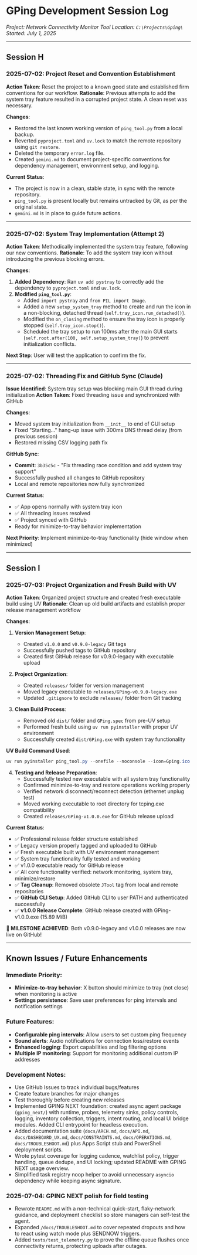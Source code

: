 # GPing Development Session Log
_Project: Network Connectivity Monitor Tool_
_Location: `C:\Projects\Gping\`_
_Started: July 1, 2025_

---

## Session H
### 2025-07-02: Project Reset and Convention Establishment
**Action Taken**: Reset the project to a known good state and established firm conventions for our workflow.
**Rationale**: Previous attempts to add the system tray feature resulted in a corrupted project state. A clean reset was necessary.

**Changes**:
- Restored the last known working version of `ping_tool.py` from a local backup.
- Reverted `pyproject.toml` and `uv.lock` to match the remote repository using `git restore`.
- Deleted the temporary `error.log` file.
- Created `gemini.md` to document project-specific conventions for dependency management, environment setup, and logging.

**Current Status**:
- The project is now in a clean, stable state, in sync with the remote repository.
- `ping_tool.py` is present locally but remains untracked by Git, as per the original state.
- `gemini.md` is in place to guide future actions.

---

### 2025-07-02: System Tray Implementation (Attempt 2)
**Action Taken**: Methodically implemented the system tray feature, following our new conventions.
**Rationale**: To add the system tray icon without introducing the previous blocking errors.

**Changes**:
1.  **Added Dependency**: Ran `uv add pystray` to correctly add the dependency to `pyproject.toml` and `uv.lock`.
2.  **Modified `ping_tool.py`**:
    - Added `import pystray` and `from PIL import Image`.
    - Added a new `setup_system_tray` method to create and run the icon in a non-blocking, detached thread (`self.tray_icon.run_detached()`).
    - Modified the `on_closing` method to ensure the tray icon is properly stopped (`self.tray_icon.stop()`).
    - Scheduled the tray setup to run 100ms after the main GUI starts (`self.root.after(100, self.setup_system_tray)`) to prevent initialization conflicts.

**Next Step**: User will test the application to confirm the fix.

---

### 2025-07-02: Threading Fix and GitHub Sync (Claude)
**Issue Identified**: System tray setup was blocking main GUI thread during initialization
**Action Taken**: Fixed threading issue and synchronized with GitHub

**Changes**:
- Moved system tray initialization from `__init__` to end of GUI setup
- Fixed "Starting..." hang-up issue with 300ms DNS thread delay (from previous session)
- Restored missing CSV logging path fix

**GitHub Sync**:
- **Commit**: `3b35c5c` - "Fix threading race condition and add system tray support"
- Successfully pushed all changes to GitHub repository
- Local and remote repositories now fully synchronized

**Current Status**:
- ✅ App opens normally with system tray icon
- ✅ All threading issues resolved
- ✅ Project synced with GitHub
- Ready for minimize-to-tray behavior implementation

**Next Priority**: Implement minimize-to-tray functionality (hide window when minimized)

---

## Session I
### 2025-07-03: Project Organization and Fresh Build with UV
**Action Taken**: Organized project structure and created fresh executable build using UV
**Rationale**: Clean up old build artifacts and establish proper release management workflow

**Changes**:
1. **Version Management Setup**:
   - Created `v1.0.0` and `v0.9.0-legacy` Git tags
   - Successfully pushed tags to GitHub repository
   - Created first GitHub release for v0.9.0-legacy with executable upload

2. **Project Organization**:
   - Created `releases/` folder for version management
   - Moved legacy executable to `releases/GPing-v0.9.0-legacy.exe`
   - Updated `.gitignore` to exclude `releases/` folder from Git tracking

3. **Clean Build Process**:
   - Removed old `dist/` folder and `GPing.spec` from pre-UV setup
   - Performed fresh build using `uv run pyinstaller` with proper UV environment
   - Successfully created `dist/GPing.exe` with system tray functionality

**UV Build Command Used**:
```powershell
uv run pyinstaller ping_tool.py --onefile --noconsole --icon=Gping.ico --name=GPing
```

4. **Testing and Release Preparation**:
   - Successfully tested new executable with all system tray functionality
   - Confirmed minimize-to-tray and restore operations working properly
   - Verified network disconnect/reconnect detection (ethernet unplug test)
   - Moved working executable to root directory for tcping.exe compatibility
   - Created `releases/GPing-v1.0.0.exe` for GitHub release upload

**Current Status**:
- ✅ Professional release folder structure established
- ✅ Legacy version properly tagged and uploaded to GitHub
- ✅ Fresh executable built with UV environment management
- ✅ System tray functionality fully tested and working
- ✅ v1.0.0 executable ready for GitHub release
- ✅ All core functionality verified: network monitoring, system tray, minimize/restore
- ✅ **Tag Cleanup**: Removed obsolete `JTool` tag from local and remote repositories
- ✅ **GitHub CLI Setup**: Added GitHub CLI to user PATH and authenticated successfully
- ✅ **v1.0.0 Release Complete**: GitHub release created with GPing-v1.0.0.exe (15.89 MiB)

**🎉 MILESTONE ACHIEVED**: Both v0.9.0-legacy and v1.0.0 releases are now live on GitHub!

---

## Known Issues / Future Enhancements
### Immediate Priority:
- **Minimize-to-tray behavior**: X button should minimize to tray (not close) when monitoring is active
- **Settings persistence**: Save user preferences for ping intervals and notification settings

### Future Features:
- **Configurable ping intervals**: Allow users to set custom ping frequency
- **Sound alerts**: Audio notifications for connection loss/restore events
- **Enhanced logging**: Export capabilities and log filtering options
- **Multiple IP monitoring**: Support for monitoring additional custom IP addresses

### Development Notes:
- Use GitHub Issues to track individual bugs/features
- Create feature branches for major changes
- Test thoroughly before creating new releases
- Implemented GPING NEXT foundation: created async agent package (`gping_next/`) with runtime, probes, telemetry sinks, policy controls, logging, inventory collection, triggers, intent routing, and local UI bridge modules. Added CLI entrypoint for headless execution.
- Added documentation suite (`docs/ARCH.md`, `docs/API.md`, `docs/DASHBOARD_UX.md`, `docs/CONSTRAINTS.md`, `docs/OPERATIONS.md`, `docs/TROUBLESHOOT.md`) plus Apps Script stub and PowerShell deployment scripts.
- Wrote pytest coverage for logging cadence, watchlist policy, trigger handling, queue dedupe, and UI locking; updated README with GPING NEXT usage overview.
- Simplified task registry noop helper to avoid unnecessary `asyncio` dependency while keeping async signature.

### 2025-07-04: GPING NEXT polish for field testing
- Rewrote `README.md` with a non-technical quick-start, flaky-network guidance, and deployment checklist so store managers can self-test the agent.
- Expanded `/docs/TROUBLESHOOT.md` to cover repeated dropouts and how to react using watch mode plus SENDNOW triggers.
- Added `tests/test_telemetry.py` to prove the offline queue flushes once connectivity returns, protecting uploads after outages.
